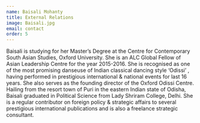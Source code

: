 ```yaml
---
name: Baisali Mohanty
title: External Relations
image: Baisali.jpg
email: contact
order: 5
---
```


Baisali is studying for her Master’s Degree at the Centre for Contemporary South Asian Studies, Oxford University. She is an ALC Global Fellow of Asian Leadership Centre for the year 2015-2016. She is recognised as one of the most promising danseuse of Indian classical dancing style ‘Odissi’ , having performed in prestigious international & national events for last 16 years. She also serves as the founding director of the Oxford Odissi Centre. Hailing from the resort town of Puri in the eastern Indian state of Odisha, Baisali graduated in Political Science from Lady Shriram College, Delhi. She is a regular contributor on foreign policy & strategic affairs to several prestigious international publications and is also a freelance strategic consultant.

